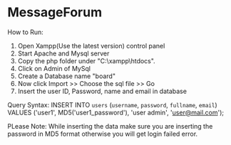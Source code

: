 # MessageForum

How to Run:

1. Open Xampp(Use the latest version) control panel
2. Start Apache and Mysql server
3. Copy the php folder under "C:\xampp\htdocs".
4. Click on Admin of MySql
5. Create a Database name "board"
6. Now click Import >> Choose the sql file >> Go
7. Insert the user ID, Password, name and email in database

Query Syntax: INSERT INTO `users` (`username`, `password`, `fullname`, `email`) VALUES ('user1', MD5('user1_password'), 'user admin', 'user@mail.com');

PLease Note: While inserting the data make sure you are inserting the password in MD5 format otherwise you will get login failed error.
